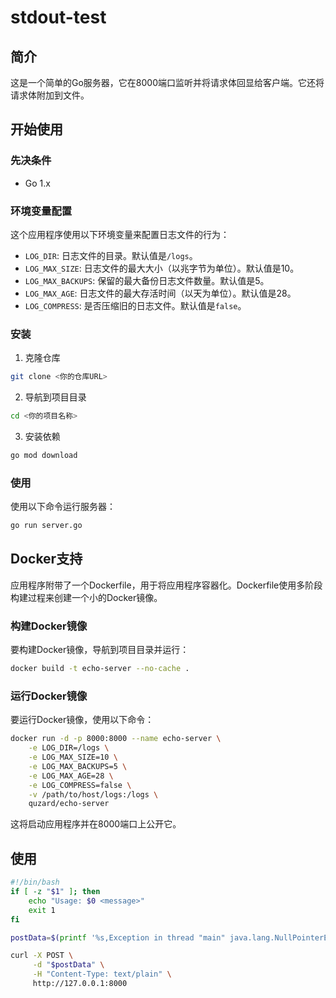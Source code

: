 # stdout-test

## 简介

这是一个简单的Go服务器，它在8000端口监听并将请求体回显给客户端。它还将请求体附加到文件。

## 开始使用

### 先决条件

- Go 1.x

### 环境变量配置

这个应用程序使用以下环境变量来配置日志文件的行为：

- `LOG_DIR`: 日志文件的目录。默认值是`/logs`。
- `LOG_MAX_SIZE`: 日志文件的最大大小（以兆字节为单位）。默认值是10。
- `LOG_MAX_BACKUPS`: 保留的最大备份日志文件数量。默认值是5。
- `LOG_MAX_AGE`: 日志文件的最大存活时间（以天为单位）。默认值是28。
- `LOG_COMPRESS`: 是否压缩旧的日志文件。默认值是`false`。

### 安装

1. 克隆仓库
```sh
git clone <你的仓库URL>
```
2. 导航到项目目录
```sh
cd <你的项目名称>
```
3. 安装依赖
```sh
go mod download
```

### 使用

使用以下命令运行服务器：
```sh
go run server.go
```

## Docker支持

应用程序附带了一个Dockerfile，用于将应用程序容器化。Dockerfile使用多阶段构建过程来创建一个小的Docker镜像。

### 构建Docker镜像

要构建Docker镜像，导航到项目目录并运行：

```sh
docker build -t echo-server --no-cache .
```

### 运行Docker镜像

要运行Docker镜像，使用以下命令：

```sh
docker run -d -p 8000:8000 --name echo-server \
    -e LOG_DIR=/logs \
    -e LOG_MAX_SIZE=10 \
    -e LOG_MAX_BACKUPS=5 \
    -e LOG_MAX_AGE=28 \
    -e LOG_COMPRESS=false \
    -v /path/to/host/logs:/logs \
    quzard/echo-server
```

这将启动应用程序并在8000端口上公开它。

## 使用

```bash
#!/bin/bash
if [ -z "$1" ]; then
    echo "Usage: $0 <message>"
    exit 1
fi

postData=$(printf '%s,Exception in thread "main" java.lang.NullPointerException\n     at com.example.myproject.Book.getTitle\n     at com.example.myproject.Book.getTitle\n     at com.example.myproject.Book.getTitle\n    ...23 more' "$1")

curl -X POST \
     -d "$postData" \
     -H "Content-Type: text/plain" \
     http://127.0.0.1:8000
```